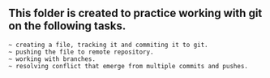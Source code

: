 ## This folder is created to practice working with git on the following tasks.
	~ creating a file, tracking it and commiting it to git.
	~ pushing the file to remote repository.
	~ working with branches.
	~ resolving conflict that emerge from multiple commits and pushes.
